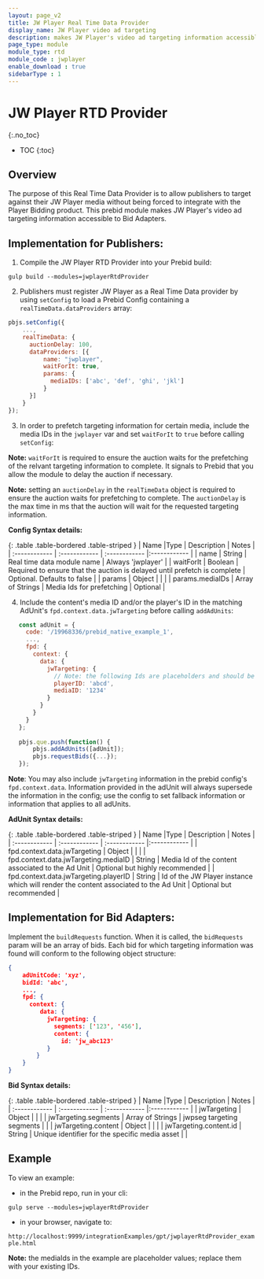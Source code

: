 ```yaml
---
layout: page_v2
title: JW Player Real Time Data Provider
display_name: JW Player video ad targeting
description: makes JW Player's video ad targeting information accessible to Bid Adapters.
page_type: module
module_type: rtd
module_code : jwplayer
enable_download : true
sidebarType : 1
---
```


# JW Player RTD Provider
{:.no_toc}

* TOC
{:toc}

## Overview

The purpose of this Real Time Data Provider is to allow publishers to target against their JW Player media without 
being forced to integrate with the Player Bidding product. This prebid module makes JW Player's video ad targeting information accessible 
to Bid Adapters.

## Implementation for Publishers:

1) Compile the JW Player RTD Provider into your Prebid build:

`gulp build --modules=jwplayerRtdProvider`

2) Publishers must register JW Player as a Real Time Data provider by using `setConfig` to load a Prebid Config containing a `realTimeData.dataProviders` array:

```javascript
pbjs.setConfig({
    ...,
    realTimeData: {
      auctionDelay: 100,
      dataProviders: [{
          name: "jwplayer",
          waitForIt: true,
          params: {
            mediaIDs: ['abc', 'def', 'ghi', 'jkl']
          }
      }]
    }
});
``` 

3) In order to prefetch targeting information for certain media, include the media IDs in the `jwplayer` var and set `waitForIt` to `true` before calling `setConfig`:

**Note:** `waitForIt` is required to ensure the auction waits for the prefetching of the relvant targeting information to complete. It signals to Prebid that you allow the module to delay the auction if necessary.

**Note:** setting an `auctionDelay` in the `realTimeData` object is required to ensure the auction waits for prefetching to complete. The `auctionDelay` is the max time in ms that the auction will wait for the requested targeting information.

**Config Syntax details:**

{: .table .table-bordered .table-striped }
| Name  |Type | Description   | Notes  |
| :------------ | :------------ | :------------ |:------------ |
| name | String | Real time data module name | Always 'jwplayer' |
| waitForIt | Boolean | Required to ensure that the auction is delayed until prefetch is complete | Optional. Defaults to false |
| params | Object | | |
| params.mediaIDs | Array of Strings | Media Ids for prefetching | Optional |

4) Include the content's media ID and/or the player's ID in the matching AdUnit's `fpd.context.data.jwTargeting` before calling `addAdUnits`:

```javascript
   const adUnit = {
     code: '/19968336/prebid_native_example_1',
     ...,
     fpd: {
       context: {
         data: {
           jwTargeting: {
             // Note: the following Ids are placeholders and should be replaced with your Ids.
             playerID: 'abcd',
             mediaID: '1234'
           }
         }
       }
     }
   };
   
   pbjs.que.push(function() {
       pbjs.addAdUnits([adUnit]);
       pbjs.requestBids({...});
   });
```
**Note**: You may also include `jwTargeting` information in the prebid config's `fpd.context.data`. Information provided in the adUnit will always supersede the information in the config; use the config to set fallback information or information that applies to all adUnits.

**AdUnit Syntax details:**

{: .table .table-bordered .table-striped }
| Name  |Type | Description   | Notes  |
| :------------ | :------------ | :------------ |:------------ |
| fpd.context.data.jwTargeting | Object | | |
| fpd.context.data.jwTargeting.mediaID | String | Media Id of the content associated to the Ad Unit | Optional but highly recommended |
| fpd.context.data.jwTargeting.playerID | String | Id of the JW Player instance which will render the content associated to the Ad Unit | Optional but recommended |

## Implementation for Bid Adapters:

Implement the `buildRequests` function. When it is called, the `bidRequests` param will be an array of bids.
Each bid for which targeting information was found will conform to the following object structure:

```json
{
    adUnitCode: 'xyz',
    bidId: 'abc',
    ...,
    fpd: {
      context: {
         data: {
           jwTargeting: {
             segments: ['123', '456'],
             content: {
               id: 'jw_abc123'
           }
        }
    }
}
```
  
**Bid Syntax details:**

{: .table .table-bordered .table-striped }
| Name  |Type | Description   | Notes  |
| :------------ | :------------ | :------------ |:------------ |
| jwTargeting | Object | | |
| jwTargeting.segments | Array of Strings | jwpseg targeting segments | |
| jwTargeting.content | Object | | |
| jwTargeting.content.id | String | Unique identifier for the specific media asset | |
  
## Example

To view an example:
 
- in the Prebid repo, run in your cli:

`gulp serve --modules=jwplayerRtdProvider`

- in your browser, navigate to:

`http://localhost:9999/integrationExamples/gpt/jwplayerRtdProvider_example.html`

**Note:** the mediaIds in the example are placeholder values; replace them with your existing IDs.
